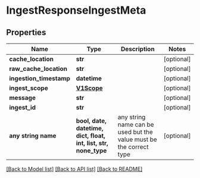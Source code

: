 # IngestResponseIngestMeta


## Properties
Name | Type | Description | Notes
------------ | ------------- | ------------- | -------------
**cache_location** | **str** |  | [optional] 
**raw_cache_location** | **str** |  | [optional] 
**ingestion_timestamp** | **datetime** |  | [optional] 
**ingest_scope** | [**V1Scope**](V1Scope.md) |  | [optional] 
**message** | **str** |  | [optional] 
**ingest_id** | **str** |  | [optional] 
**any string name** | **bool, date, datetime, dict, float, int, list, str, none_type** | any string name can be used but the value must be the correct type | [optional]

[[Back to Model list]](../README.md#documentation-for-models) [[Back to API list]](../README.md#documentation-for-api-endpoints) [[Back to README]](../README.md)


